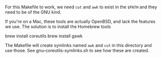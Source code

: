 For this Makefile to work, we need `cut` and `awk` to exist in the `$PATH` and they need to be
of the GNU kind.

If you're on a Mac, these tools are actually OpenBSD, and lack the features we use. The solution is to
install the Homebrew tools

brew install coreutils
brew install gawk

The Makefile will create symlinks named `awk` and `cut` in this directory and use those. See
gnu-coreutils-symlinks.sh to see how these are created.
